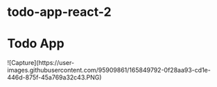 # todo-app-react-2
<h1>Todo App </h1>
![Capture](https://user-images.githubusercontent.com/95909861/165849792-0f28aa93-cd1e-446d-875f-45a769a32c43.PNG)


